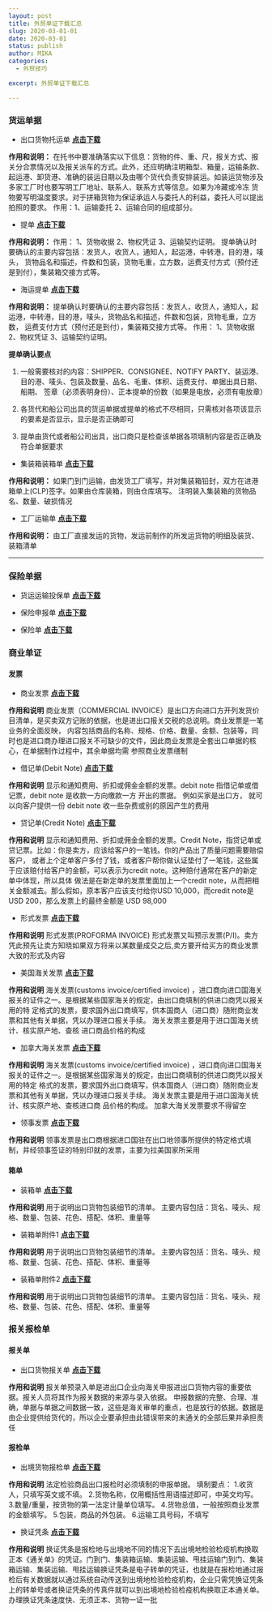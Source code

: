 ```yaml
---
layout: post
title: 外贸单证下载汇总
slug: 2020-03-01-01
date: 2020-03-01
status: publish
author: MIKA
categories: 
  - 外贸技巧

excerpt: 外贸单证下载汇总

---
```


### 货运单据


- 出口货物托运单 [**点击下载**](http://tradedoc.mofcom.gov.cn/TradeDoc/do/dz/fs/docroot/edu_sheet/100010101/10001010.doc?filename=10001010.doc&_downloadmode=2)

**作用和说明：** 在托书中要准确落实以下信息：货物的件、重、尺，报关方式、报关分合票情况以及报关派车的方式。此外，还应明确注明箱型、箱量，运输条款、
起运港、卸货港、准确的装运日期以及由哪个货代负责安排装运。如装运货物涉及多家工厂时也要写明工厂地址、联系人、联系方式等信息。如果为冷藏或冷冻
货物要写明温度要求。对于拼箱货物为保证承运人与委托人的利益，委托人可以提出拍照的要求。 作用：1、运输委托 2、运输合同的组成部分。

- 提单 [**点击下载**](http://tradedoc.mofcom.gov.cn/TradeDoc/do/dz/fs/docroot/edu_sheet/100020001/10002000.doc?filename=10002000.doc&_downloadmode=2)

**作用和说明：** 作用： 1、货物收据 2、物权凭证 3、运输契约证明。 提单确认时要确认的主要内容包括：发货人，收货人，通知人，起运港，中转港，目的港，唛头，
货物品名和描述，件数和包装，货物毛重，立方数，运费支付方式（预付还是到付），集装箱交接方式等。


- 海运提单 [**点击下载**](http://tradedoc.mofcom.gov.cn/TradeDoc/do/dz/fs/docroot/edu_sheet/100020101/10002010.doc?filename=10002010.doc&_downloadmode=2)

**作用和说明：** 提单确认时要确认的主要内容包括：发货人，收货人，通知人，起运港，中转港，目的港，唛头，货物品名和描述，件数和包装，货物毛重，立方数，
运费支付方式（预付还是到付），集装箱交接方式等。 作用： 1、货物收据 2、物权凭证 3、运输契约证明。

**提单确认要点** 
1. 一般需要核对的内容：SHIPPER、CONSIGNEE、NOTIFY PARTY、装运港、目的港、唛头、包装及数量、品名、毛重、体积、运费支付、单据出具日期、船期、
签章（必须表明身份）、正本提单的份数（如果是电放，必须有电放章）

2. 各货代和船公司出具的货运单据或提单的格式不尽相同，只需核对各项该显示的要素是否显示，显示是否正确即可

3. 提单由货代或者船公司出具，出口商只是检查该单据各项填制内容是否正确及符合单据要求

- 集装箱装箱单 [**点击下载**](http://tradedoc.mofcom.gov.cn/TradeDoc/do/dz/fs/docroot/edu_sheet/109020101/109020101.xls?filename=109020101.xls&_downloadmode=2)

**作用和说明：** 如果门到门运输，由发货工厂填写，并对集装箱铅封，双方在进港箱单上(CLP)签字。如果由仓库装箱，则由仓库填写。
注明装入集装箱的货物品名、数量、破损情况

- 工厂运输单 [**点击下载**](http://tradedoc.mofcom.gov.cn/TradeDoc/do/dz/fs/docroot/edu_sheet/109040101/109040101.xls?filename=109040101.xls&_downloadmode=2)

**作用和说明：** 由工厂直接发运的货物，发运前制作的所发运货物的明细及装货、装箱清单

-----------------

### 保险单据

- 货运运输投保单 [**点击下载**](http://tradedoc.mofcom.gov.cn/TradeDoc/do/dz/fs/docroot/edu_sheet/200010101/20001010.doc?filename=20001010.doc&_downloadmode=2)

- 保险申报单 [**点击下载**](http://tradedoc.mofcom.gov.cn/TradeDoc/do/dz/fs/docroot/edu_sheet/200010201/20001020.doc?filename=20001020.doc&_downloadmode=2)

- 保险单 [**点击下载**](http://tradedoc.mofcom.gov.cn/TradeDoc/do/dz/fs/docroot/edu_sheet/200020001/20002010.doc?filename=20002010.doc&_downloadmode=2)


### 商业单证

#### 发票

- 商业发票 [**点击下载**](http://tradedoc.mofcom.gov.cn/TradeDoc/do/dz/fs/docroot/edu_sheet/300010001/30001010.xls?filename=30001010.xls&_downloadmode=2)

**作用和说明** 商业发票（COMMERCIAL INVOICE）是出口方向进口方开列发货价目清单，是买卖双方记账的依据，也是进出口报关交税的总说明。商业发票是一笔业务的全面反映，
内容包括商品的名称、规格、价格、数量、金额、包装等，同时也是进口商办理进口报关不可缺少的文件，因此商业发票是全套出口单据的核心，在单据制作过程中，其余单据均需
参照商业发票缮制

- 借记单(Debit Note) [**点击下载**](http://tradedoc.mofcom.gov.cn/TradeDoc/do/dz/fs/docroot/edu_sheet/300010201/300010201.xls?filename=300010201.xls&_downloadmode=2)

**作用和说明** 显示和通知费用、折扣或佣金金额的发票。debit note 指借记单或借记票，debit note 是收款一方向缴款一方
开出的票据。 例如买家是出口方， 就可以向客户提供一份 debit note 收一些杂费或别的原因产生的费用

- 贷记单(Credit Note) [**点击下载**](http://tradedoc.mofcom.gov.cn/TradeDoc/do/dz/fs/docroot/edu_sheet/300010202/300010202.xls?filename=300010202.xls&_downloadmode=2)

**作用和说明** 显示和通知费用、折扣或佣金金额的发票。Credit Note，指贷记单或贷记票。比如：你是卖方，应该给客户的一笔钱。你的产品出了质量问题需要赔偿客户，
或者上个定单客户多付了钱，或者客户帮你做认证垫付了一笔钱，这些属于应该赔付给客户的金额，可以表示为credit note。这种赔付通常在客户的新定单中体现，所以具体
做法是在新定单的发票里面加上一个credit note，从而把相关金额减去。那么假如，原本客户应该支付给你USD 10,000，而credit note是USD 200，那么发票上的最终金额是
USD 98,000

- 形式发票 [**点击下载**](http://tradedoc.mofcom.gov.cn/TradeDoc/do/dz/fs/docroot/edu_sheet/300020101/30002010.xls?filename=30002010.xls&_downloadmode=2)

**作用和说明** 形式发票(PROFORMA INVOICE) 形式发票又叫预示发票(P/I)。卖方凭此预先让卖方知晓如果双方将来以某数量成交之后,卖方要开给买方的商业发票大致的形式及内容

- 美国海关发票 [**点击下载**](http://tradedoc.mofcom.gov.cn/TradeDoc/do/dz/fs/docroot/edu_sheet/300030101/30003010.doc?filename=30003010.doc&_downloadmode=2)

**作用和说明** 海关发票(customs invoice/certified invoice) ，进口商向进口国海关报关的证件之一。是根据某些国家海关的规定，由出口商填制的供进口商凭以报关用的特
定格式的发票，要求国外出口商填写，供本国商人（进口商）随附商业发票和其他有关单据，凭以办理进口报关手续。 海关发票主要是用于进口国海关统计、核实原产地、查核
进口商品价格的构成

- 加拿大海关发票 [**点击下载**](http://tradedoc.mofcom.gov.cn/TradeDoc/do/dz/fs/docroot/edu_sheet/300030201/1314EF6BDD84681BF4D8219A0B1772C5?filename=300030201.xls&_downloadmode=2)

**作用和说明** 海关发票(customs invoice/certified invoice) ，进口商向进口国海关报关的证件之一。是根据某些国家海关的规定，由出口商填制的供进口商凭以报关用的特定
格式的发票，要求国外出口商填写，供本国商人（进口商）随附商业发票和其他有关单据，凭以办理进口报关手续。 海关发票主要是用于进口国海关统计、核实原产地、查核进口商
品价格的构成。 加拿大海关发票要求不得留空

- 领事发票 [**点击下载**](http://tradedoc.mofcom.gov.cn/TradeDoc/do/dz/fs/docroot/edu_sheet/300040101/30004010.doc?filename=30004010.doc&_downloadmode=2)

**作用和说明** 领事发票是出口商根据进口国驻在出口地领事所提供的特定格式填制，并经领事签证的特别印就的发票，主要为拉美国家所采用

#### 箱单

- 装箱单  [**点击下载**](http://tradedoc.mofcom.gov.cn/TradeDoc/do/dz/fs/docroot/edu_sheet/300050001/30005010.xls?filename=30005010.xls&_downloadmode=2)

**作用和说明** 用于说明出口货物包装细节的清单。 主要内容包括：货名、唛头、规格、数量、包装、花色、搭配、体积、重量等

- 装箱单附件1 [**点击下载**](http://tradedoc.mofcom.gov.cn/TradeDoc/do/dz/fs/docroot/edu_sheet/300050002/300050002.xls?filename=300050002.xls&_downloadmode=2)

**作用和说明** 用于说明出口货物包装细节的清单。 主要内容包括：货名、唛头、规格、数量、包装、花色、搭配、体积、重量等

- 装箱单附件2 [**点击下载**](http://tradedoc.mofcom.gov.cn/TradeDoc/do/dz/fs/docroot/edu_sheet/300050003/300050003.xls?filename=300050003.xls&_downloadmode=2)

**作用和说明** 用于说明出口货物包装细节的清单。 主要内容包括：货名、唛头、规格、数量、包装、花色、搭配、体积、重量等

### 报关报检单

#### 报关单

- 出口货物报关单 [**点击下载**](http://tradedoc.mofcom.gov.cn/TradeDoc/do/dz/fs/docroot/edu_sheet/400010001/40001010.doc?filename=40001010.doc&_downloadmode=2)

**作用和说明** 报关单预录入单是进出口企业向海关申报进出口货物内容的重要依据。报关人员将其作为报关数据的来源与录入依据。 申报数据的完整、合理、准确，单据与单据之间数据一致，这些是海关审单的重点，也是放行的依据。数据是由企业提供给货代的，所以企业要承担由此错误带来的未通关的全部后果并承担责任

#### 报检单

- 出境货物报检单 [**点击下载**](http://tradedoc.mofcom.gov.cn/TradeDoc/do/dz/fs/docroot/edu_sheet/400030001/40003010.doc?filename=40003010.doc&_downloadmode=2)

**作用和说明** 法定检验商品出口报检时必须填制的申报单据。 填制要点： 1.收货人，只填写英文或不填。 2.货物名称，仅用概括性用语描述即可，中英文均写。 3.数量/重量，按货物的第一法定计量单位填写。 4.货物总值，一般按照商业发票的金额填写。 5.包装，商品的外包装。 6.运输工具号码，不填写

- 换证凭条 [**点击下载**](http://tradedoc.mofcom.gov.cn/TradeDoc/do/dz/fs/docroot/edu_sheet/409050001/409050001.doc?filename=409050001.doc&_downloadmode=2)

**作用和说明** 换证凭条是报检地与出境地不同的情况下去出境地检验检疫机构换取正本《通关单》的凭证。门到门、集装箱运输、集装运输、甩挂运输门到门、集装箱运输、集装运输、甩挂运输换证凭条是电子转单的凭证，也就是在报检地通过报检后有关数据就以通过系统自动传送到出境地检验检疫机构，企业只需凭换证凭条上的转单号或者换证凭条的传真件就可以到出境地检验检疫机构换取正本通关单。办理换证凭条速度快、无须正本、货物一证一批


















